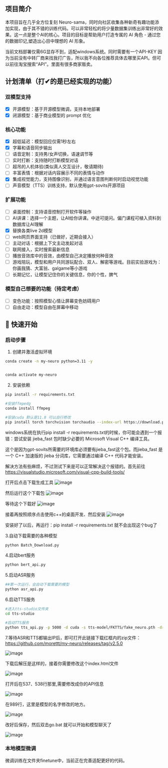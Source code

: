 ## 项目简介

本项目旨在几乎全方位复刻 Neuro-sama，同时向社区收集各种新奇有趣功能添加实现，由于其不错的训练代码。可以非常轻松的将少量数据集训练出非常好的效果。这一点是整个AI的核心。项目的目标是帮助用户打造专属的 AI 角色 - 通过您的数据印记,塑造出心目中理想的 AI 形象。

当前文档部署仅需6G显存不到，适配windows系统。同时需要有一个API-KEY 因为当前没有中转厂商来找我打广告，所以我不向各位推荐具体去哪里买API。但可以前往淘宝搜索“API”。里面有很多商家贩卖。

## 计划清单（打✔的是已经实现的功能）

### 双模型支持
- [x] 开源模型：基于开源模型微调，支持本地部署
- [x] 闭源模型：基于商业模型的 prompt 优化

### 核心功能
- [x] 超低延迟：模型回应仅需1秒左右
- [x] 字幕和语音同步输出
- [ ] 语音定制：支持男/女声切换，语速调节等
- [ ] 实时打断：支持随时打断模型对话
- [ ] 超吊的人机体验(类似真人交互设计，敬请期待)
- [ ] 丰富表情：根据对话内容展示不同的表情与动作
- [x] 集成视觉能力，支持图像识别，并通过语言意图判断何时启动视觉功能
- [ ] 声音模型（TTS）训练支持，默认使用gpt-sovits开源项目

### 扩展功能
- [ ] 桌面控制：支持语音控制打开软件等操作
- [ ] AI讲课：选择一个主题，让AI给你讲课。中途可提问。偏门课程可植入资料到数据库让AI理解
- [x] 替换各类live 2d模型
- [ ] web网页界面支持（已做好，近期会接入）
- [ ] 主动对话：根据上下文主动发起对话
- [ ] 联网接入，实时搜索最新信息
- [ ] 播放音效库中的音效，由模型自己决定播放何种音效
- [ ] 游戏陪玩，模型和用户共同游玩配合、双人、解密等游戏。目前实验游戏为：你画我猜、大富翁、galgame等小游戏
- [ ] 长期记忆，让模型记住你的关键信息，你的个性，脾气

### 模型自己想要的功能（待定考虑）
- [ ] 变色功能：按照模型心情让屏幕变色妨碍用户
- [ ] 自由走动：模型自由在屏幕中移动

## 🚀 快速开始

### 启动步骤

1. 创建并激活虚拟环境
```bash
conda create -n my-neuro python=3.11 -y


conda activate my-neuro
```

2. 安装依赖
```bash
pip install -r requirements.txt

#安装ffmpedg
conda install ffmpeg

#安装cuda 默认是11.8 可以自行修改
pip install torch torchvision torchaudio --index-url https://download.pytorch.org/whl/cu118
```

windows系统在执行pip install -r requirements.txt的时候，你可能会遇到一个报错：尝试安装 jieba_fast 包时缺少必要的 Microsoft Visual C++ 编译工具。

这个是因为gpt-sovits所需要的环境库必须要有jieba_fast这个包。而jieba_fast 是一个 C++ 加速版的 jieba 分词库，它需要通过编译 C++ 代码才能安装。

解决方法有些麻烦，不过测试下来是可以正常解决这个报错的。首先前往 https://visualstudio.microsoft.com/visual-cpp-build-tools/

打开后点击下载生成工具
![image](https://github.com/user-attachments/assets/232fe288-b013-48ea-afc4-e5a4f07db43a)

然后运行这个下载包
![image](https://github.com/user-attachments/assets/77f8683b-53ac-4d86-bc3c-a6c4bc09cdfd)

等待这个下载好
![image](https://github.com/user-attachments/assets/00bd1f69-02c0-4e3d-89b1-401d41698f08)

接着再按照顺序点击使用c++的桌面开发、然后安装
![image](https://github.com/user-attachments/assets/a05b60e3-3c7b-4415-a8bb-072e3236e34b)

安装好了以后，再运行：pip install -r requirements.txt  就不会出现这个bug了



3.自动下载需要的各种模型

```bash
python Batch_Download.py
```

4.启动bert服务

```bash
python bert_api.py
```

5.启动ASR服务
```bash
##第一次运行，会自动下载需要的模型
python asr_api.py
```

6.启动TTS服务
```bash
#进入tts-studio文件夹
cd tts-studio

#启动TTS服务
python tts_api.py -p 5000 -d cuda -s tts-model/FKTTS/fake_neuro.pth -dr tts-model/FKTTS/sama.wav -dt "Hold on please, I'm busy. Okay, I think I heard him say he wants me to stream Hollow Knight on Tuesday and Thursday." -dl "英文"
```


7.等待ASR和TTS都输出IP后，即可打开此链接下载红框内的zip文件：https://github.com/morettt/my-neuro/releases/tag/v2.5.0

![image](https://github.com/user-attachments/assets/c4503b40-034c-4a1e-a5c1-76a64e207ce5)


下载后解压是这样的，接着你需要修改这个index.html文件

![image](https://github.com/user-attachments/assets/e80808b1-0306-4558-bbf2-c29089684f3d)


打开后在537、538行那里,需要修改成你的API信息

![image](https://github.com/user-attachments/assets/20a24f5a-bacb-413b-91f0-2dee7df28cc2)


在989行，这里是模型的名字修改的地方。

![image](https://github.com/user-attachments/assets/a9fda498-d4b0-4a93-8719-494702a3d00b)


改好后保存，然后双击go.bat 就可以开始和模型聊天了

![image](https://github.com/user-attachments/assets/4afe85ed-ae01-4864-b35b-1e2cd58fe0fe)



### 本地模型微调

微调训练在文件夹finetune中，当前正在完善适配更好的代码。


